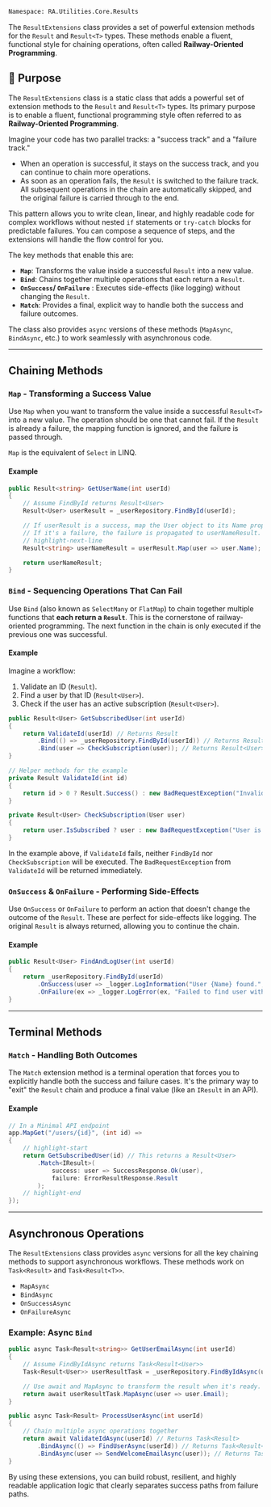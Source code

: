 ```bash
Namespace: RA.Utilities.Core.Results
```

The `ResultExtensions` class provides a set of powerful extension methods for the `Result` and `Result<T>` types.
These methods enable a fluent, functional style for chaining operations, often called **Railway-Oriented Programming**.

## 🎯 Purpose

The `ResultExtensions` class is a static class that adds a powerful set of extension methods to the `Result` and `Result<T>` types.
Its primary purpose is to enable a fluent, functional programming style often referred to as **Railway-Oriented Programming**.

Imagine your code has two parallel tracks: a "success track" and a "failure track."

* When an operation is successful, it stays on the success track, and you can continue to chain more operations.
* As soon as an operation fails, the `Result` is switched to the failure track. All subsequent operations in the chain are automatically skipped, and the original failure is carried through to the end.

This pattern allows you to write clean, linear, and highly readable code for complex workflows without nested `if` statements or `try-catch` blocks for predictable failures.
You can compose a sequence of steps, and the extensions will handle the flow control for you.

The key methods that enable this are:

* **`Map`**: Transforms the value inside a successful `Result` into a new value.
* **`Bind`**: Chains together multiple operations that each return a `Result`.
* **`OnSuccess`/ `OnFailure`** : Executes side-effects (like logging) without changing the `Result`.
* **`Match`**: Provides a final, explicit way to handle both the success and failure outcomes.

The class also provides `async` versions of these methods (`MapAsync`, `BindAsync`, etc.) to work seamlessly with asynchronous code.

---

## Chaining Methods

### `Map` - Transforming a Success Value

Use `Map` when you want to transform the value inside a successful `Result<T>` into a new value.
The operation should be one that cannot fail. If the `Result` is already a failure, the mapping function is ignored, and the failure is passed through.

`Map` is the equivalent of `Select` in LINQ.

#### Example

```csharp showLineNumbers
public Result<string> GetUserName(int userId)
{
    // Assume FindById returns Result<User>
    Result<User> userResult = _userRepository.FindById(userId);

    // If userResult is a success, map the User object to its Name property.
    // If it's a failure, the failure is propagated to userNameResult.
    // highlight-next-line
    Result<string> userNameResult = userResult.Map(user => user.Name);

    return userNameResult;
}
```

### `Bind` - Sequencing Operations That Can Fail

Use `Bind` (also known as `SelectMany` or `FlatMap`) to chain together multiple functions that **each return a `Result`**. This is the cornerstone of railway-oriented programming. The next function in the chain is only executed if the previous one was successful.

#### Example

Imagine a workflow:
1.  Validate an ID (`Result`).
2.  Find a user by that ID (`Result<User>`).
3.  Check if the user has an active subscription (`Result<User>`).

```csharp showLineNumbers
public Result<User> GetSubscribedUser(int userId)
{
    return ValidateId(userId) // Returns Result
        .Bind(() => _userRepository.FindById(userId)) // Returns Result<User>
        .Bind(user => CheckSubscription(user)); // Returns Result<User>
}

// Helper methods for the example
private Result ValidateId(int id)
{
    return id > 0 ? Result.Success() : new BadRequestException("Invalid ID");
}

private Result<User> CheckSubscription(User user)
{
    return user.IsSubscribed ? user : new BadRequestException("User is not subscribed.");
}
```

In the example above, if `ValidateId` fails, neither `FindById` nor `CheckSubscription` will be executed.
The `BadRequestException` from `ValidateId` will be returned immediately.

### `OnSuccess` & `OnFailure` - Performing Side-Effects

Use `OnSuccess` or `OnFailure` to perform an action that doesn't change the outcome of the `Result`. These are perfect for side-effects like logging. The original `Result` is always returned, allowing you to continue the chain.

#### Example

```csharp showLineNumbers
public Result<User> FindAndLogUser(int userId)
{
    return _userRepository.FindById(userId)
        .OnSuccess(user => _logger.LogInformation("User {Name} found.", user.Name))
        .OnFailure(ex => _logger.LogError(ex, "Failed to find user with ID {UserId}.", userId));
}
```

---

## Terminal Methods

### `Match` - Handling Both Outcomes

The `Match` extension method is a terminal operation that forces you to explicitly handle both the success and failure cases. It's the primary way to "exit" the `Result` chain and produce a final value (like an `IResult` in an API).

#### Example

```csharp showLineNumbers
// In a Minimal API endpoint
app.MapGet("/users/{id}", (int id) =>
{
    // highlight-start
    return GetSubscribedUser(id) // This returns a Result<User>
        .Match<IResult>(
            success: user => SuccessResponse.Ok(user),
            failure: ErrorResultResponse.Result
        );
    // highlight-end
});
```

---

## Asynchronous Operations

The `ResultExtensions` class provides `async` versions for all the key chaining methods to support asynchronous workflows. These methods work on `Task<Result>` and `Task<Result<T>>`.

- `MapAsync`
- `BindAsync`
- `OnSuccessAsync`
- `OnFailureAsync`

### Example: Async `Bind`

```csharp showLineNumbers
public async Task<Result<string>> GetUserEmailAsync(int userId)
{
    // Assume FindByIdAsync returns Task<Result<User>>
    Task<Result<User>> userResultTask = _userRepository.FindByIdAsync(userId);

    // Use await and MapAsync to transform the result when it's ready.
    return await userResultTask.MapAsync(user => user.Email);
}

public async Task<Result> ProcessUserAsync(int userId)
{
    // Chain multiple async operations together
    return await ValidateIdAsync(userId) // Returns Task<Result>
        .BindAsync(() => FindUserAsync(userId)) // Returns Task<Result<User>>
        .BindAsync(user => SendWelcomeEmailAsync(user)); // Returns Task<Result>
}
```

By using these extensions, you can build robust, resilient, and highly readable application logic that clearly separates success paths from failure paths.
